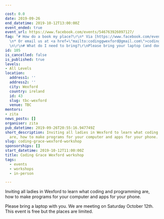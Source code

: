 ```yaml
---

cost: 0.0
date: 2019-09-26
end_datetime: 2019-10-12T13:00:00Z
event_ended: true
event_url: https://www.facebook.com/events/546763926097127/
faq: "# How do a book my place?\r\n* Via [https://www.facebook.com/events/546763926097127/](https://www.facebook.com/events/546763926097127/)\r\
  \n* Or email us at <a href=\"mailto:codinggwexford@gmail.com\">codinggwexford@gmail.com</a>\r\
  \n\r\n# What do I need to bring?\r\nPlease bring your laptop (and don't forget power)."
id: 105
is_cancelled: false
is_published: true
levels:
- All Levels
location:
  address1: ''
  address2: ''
  city: Wexford
  country: ireland
  id: 43
  slug: tbc-wexford
  venue: TBC
mentors:
- zita
news_posts: []
organiser: zita
pub_datetime: 2019-09-26T20:55:16.947749Z
short_description: Inviting all ladies in Wexford to learn what coding and programming
  are, how to make programs for your computer and apps for your phone.
slug: coding-grace-wexford-workshop
sponsorships: []
start_datetime: 2019-10-12T11:00:00Z
title: Coding Grace Wexford workshop
tags:
  - events
  - workshops
  - in-person

---
```


Inviting all ladies in Wexford to learn what coding and programming are, how to make programs for your computer and apps for your phone.

Please bring a laptop with you. We are meeting on Saturday October 12th. This event is free but the places are limited.